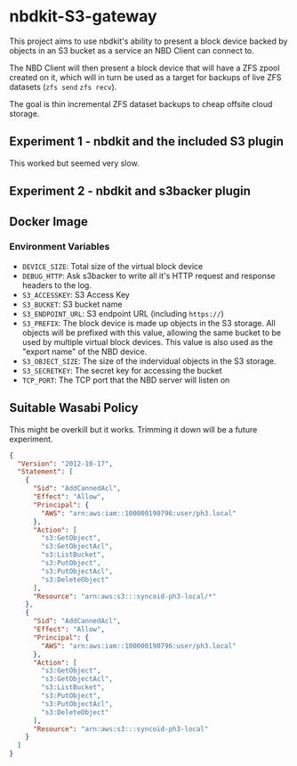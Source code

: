 # nbdkit-S3-gateway
This project aims to use nbdkit's ability to present a block device backed by
objects in an S3 bucket as a service an NBD Client can connect to.

The NBD Client will then present a block device that will have a ZFS zpool
created on it, which will in turn be used as a target for backups of live ZFS
datasets (`zfs send` `zfs recv`).

The goal is thin incremental ZFS dataset backups to cheap offsite cloud storage.

## Experiment 1 - nbdkit and the included S3 plugin
This worked but seemed very slow.

## Experiment 2 - nbdkit and s3backer plugin

## Docker Image
### Environment Variables
* `DEVICE_SIZE`: Total size of the virtual block device
* `DEBUG_HTTP`: Ask s3backer to write all it's HTTP request and response headers
  to the log.
* `S3_ACCESSKEY`: S3 Access Key
* `S3_BUCKET`: S3 bucket name
* `S3_ENDPOINT_URL`: S3 endpoint URL (including `https://`)
* `S3_PREFIX`: The block device is made up objects in the S3 storage.
  All objects will be prefixed with this value, allowing the same bucket to be
  used by multiple virtual block devices.  This value is also used as the
  "export name" of the NBD device.
* `S3_OBJECT_SIZE`: The size of the indervidual objects in the S3 storage.
* `S3_SECRETKEY`: The secret key for accessing the bucket
* `TCP_PORT`: The TCP port that the NBD server will listen on

## Suitable Wasabi Policy
This might be overkill but it works.  Trimming it down will be a future
experiment.
```json
{
  "Version": "2012-10-17",
  "Statement": [
    {
      "Sid": "AddCannedAcl",
      "Effect": "Allow",
      "Principal": {
        "AWS": "arn:aws:iam::100000190796:user/ph3.local"
      },
      "Action": [
        "s3:GetObject",
        "s3:GetObjectAcl",
        "s3:ListBucket",
        "s3:PutObject",
        "s3:PutObjectAcl",
        "s3:DeleteObject"
      ],
      "Resource": "arn:aws:s3:::syncoid-ph3-local/*"
    },
    {
      "Sid": "AddCannedAcl",
      "Effect": "Allow",
      "Principal": {
        "AWS": "arn:aws:iam::100000190796:user/ph3.local"
      },
      "Action": [
        "s3:GetObject",
        "s3:GetObjectAcl",
        "s3:ListBucket",
        "s3:PutObject",
        "s3:PutObjectAcl",
        "s3:DeleteObject"
      ],
      "Resource": "arn:aws:s3:::syncoid-ph3-local"
    }
  ]
}
```
